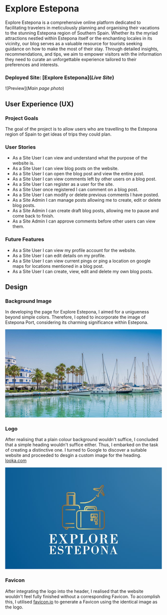 # Explore Estepona

Explore Estepona is a comprehensive online platform dedicated to facilitating travelers in meticulously planning and organising their vacations to the stunning Estepona region of Southern Spain. Whether its the myriad attractions nestled within Estepona itself or the enchanting locales in its vicinity, our blog serves as a valuable resource for tourists seeking guidance on how to make the most of their stay. Through detailed insights, recommendations, and tips, we aim to empower visitors with the information they need to curate an unforgettable experience tailored to their preferences and interests. 

### Deployed Site: [Explore Estepona](*Live Site*)

![Preview](*Main page photo*)

## User Experience (UX)

### Project Goals

The goal of the project is to allow users who are travelling to the Estepona region of Spain to get ideas of trips they could plan. 

### User Stories

- As a Site User I can view and understand what the purpose of the website is. 
- As a Site User I can view blog posts on the website.
- As a Site User I can open the blog post and view the entire post. 
- As a Site User I can view comments left by other users on a blog post.
- As a Site User I can register as a user for the site.
- As a Site User once registered I can comment on a blog post.
- As a Site User I can modify or delete previous comments I have posted.
- As a Site Admin I can manage posts allowing me to create, edit or delete blog posts.
- As a Site Admin I can create draft blog posts, allowing me to pause and come back to finish.
- As a Site Admin I can approve comments before other users can view them. 

### Future Features

- As a Site User I can view my profile account for the website. 
- As a Site User I can edit details on my profile.
- As a Site User I can view current pings or ping a location on google maps for locations mentioned in a blog post.
- As a Site User I can create, view, edit and delete my own blog posts. 

## Design

### Background Image 

In developing the page for Explore Estepona, I aimed for a unigueness beyond simple colors. Therefore, I opted to incorporate the image of Estepona Port, considering its charming significance within Estepona. 

![Estepona Port](static/img/esteponaport.jpg)

### Logo

After realising that a plain colour background wouldn't suffice, I concluded that a simple heading wouldn't suffice either. Thus, I embarked on the task of creating a distinctive one. I turned to Google to discover a suitable website and proceeded to desgin a custom image for the heading.  [looka.com](https://looka.com/editor/175071137) 

![Logo](static/img/Logo.jpg)

### Favicon

After integrating the logo into the header, I realised that the website wouldn't feel fully finished without a corresponding Favicon. To accomplish this, I utilised [favicon.io](https://favicon.io/) to generate a Favicon using the identical image as the logo. 